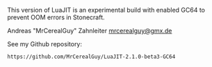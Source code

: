 This version of LuaJIT is an experimental build with enabled GC64 to prevent OOM errors in Stonecraft.

Andreas "MrCerealGuy" Zahnleiter <mrcerealguy@gmx.de>

See my Github repository:

```
https://github.com/MrCerealGuy/LuaJIT-2.1.0-beta3-GC64
```